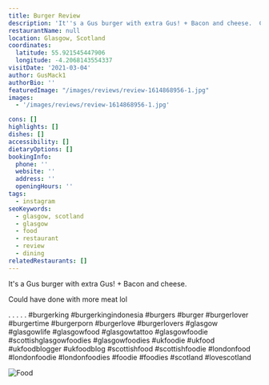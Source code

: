 ```yaml
---
title: Burger Review
description: 'It''s a Gus burger with extra Gus! + Bacon and cheese.  Could have done with more meat lol  . . . . . #burgerking #burgerkingindonesia #burgers #burger #burgerlover #burgertime #bur'
restaurantName: null
location: Glasgow, Scotland
coordinates:
  latitude: 55.921545447906
  longitude: -4.2068143554337
visitDate: '2021-03-04'
author: GusMack1
authorBio: ''
featuredImage: "/images/reviews/review-1614868956-1.jpg"
images:
  - '/images/reviews/review-1614868956-1.jpg'

cons: []
highlights: []
dishes: []
accessibility: []
dietaryOptions: []
bookingInfo:
  phone: ''
  website: ''
  address: ''
  openingHours: ''
tags:
  - instagram
seoKeywords:
  - glasgow, scotland
  - glasgow
  - food
  - restaurant
  - review
  - dining
relatedRestaurants: []
---
```


It's a Gus burger with extra Gus! + Bacon and cheese.

Could have done with more meat lol

.
.
.
.
.
#burgerking #burgerkingindonesia #burgers #burger #burgerlover #burgertime #burgerporn #burgerlove #burgerlovers #glasgow #glasgowlife #glasgowfood #glasgowtattoo #glasgowfoodie #scottishglasgowfoodies #glasgowfoodies #ukfoodie #ukfood #ukfoodblogger #ukfoodblog #scottishfood #scottishfoodie #londonfood #londonfoodie #londonfoodies #foodie #foodies #scotland #lovescotland

![Food](/images/reviews/review-1614868956-1.jpg)
